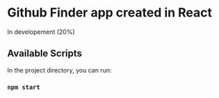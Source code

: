 # Github Finder app created in React

In developement (20%)

## Available Scripts

In the project directory, you can run:

### `npm start`
